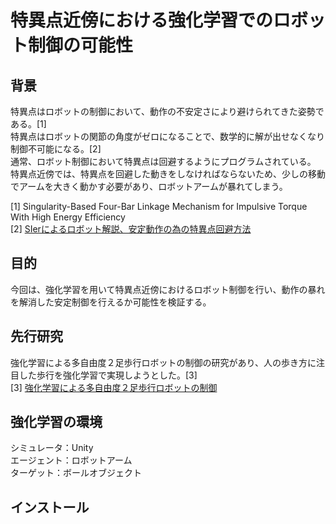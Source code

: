 # 特異点近傍における強化学習でのロボット制御の可能性

## 背景
特異点はロボットの制御において、動作の不安定さにより避けられてきた姿勢である。[1]  
特異点はロボットの関節の角度がゼロになることで、数学的に解が出せなくなり制御不可能になる。[2]  
通常、ロボット制御において特異点は回避するようにプログラムされている。  
特異点近傍では、特異点を回避した動きをしなければならないため、少しの移動でアームを大きく動かす必要があり、ロボットアームが暴れてしまう。  

[1] Singularity-Based Four-Bar Linkage Mechanism for Impulsive Torque With High Energy Efficiency  
[2] [SIerによるロボット解説、安定動作の為の特異点回避方法](https://jss1.jp/column/column_264/#i-6)  

## 目的
今回は、強化学習を用いて特異点近傍におけるロボット制御を行い、動作の暴れを解消した安定制御を行えるか可能性を検証する。  

## 先行研究
強化学習による多自由度２足歩行ロボットの制御の研究があり、人の歩き方に注目した歩行を強化学習で実現しようとした。[3]  
[3] [強化学習による多自由度２足歩行ロボットの制御](https://www.ai-gakkai.or.jp/jsai2005/schedule/pdf/000229.pdf)  

## 強化学習の環境
シミュレータ：Unity  
エージェント：ロボットアーム  
ターゲット：ボールオブジェクト  

## インストール
